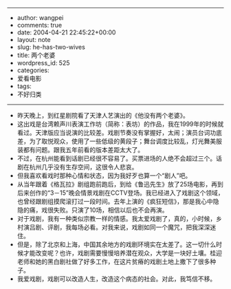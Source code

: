 - --
- author: wangpei
- comments: true
- date: 2004-04-21 22:45:22+00:00
- layout: note
- slug: he-has-two-wives
- title: 两个老婆
- wordpress_id: 525
- categories:
- 爱看电影
- tags:
- 不好归类
- --
- 昨天晚上，到红星剧院看了天津人艺演出的《他没有两个老婆》。
- 这出戏是台湾赖声川表演工作坊（简称：表坊）的作品，我在1999年的时候就看过。天津版应当说演的比较差。戏剧节奏没有掌握好，太闹；演员台词功底差，为了取悦观众，使用了一些低级的黄段子；舞台调度比较乱，灯光舞美服装都有问题。跟我五年前看的版本差距太大了。
- 不过，在杭州能看到话剧已经很不容易了。买票进场的人绝不会超过三个。话剧在杭州几乎没有生存空间，这很令人悲哀。
- 但我喜欢看戏时那种心情和状态，因为我好歹也算一个“剧人”吧。
- 从当年跟着《格瓦拉》剧组跑前跑后，到给《鲁迅先生》放了25场电影，再到后来创作的“3－15”晚会情景戏剧在CCTV登场。我已经进入了戏剧这个领域，也曾经跟剧组摸爬滚打过一段时间。去年上演的《疯狂短信》，那是我心中隐隐的痛，戏很失败。只演了10场，相信以后也不会再演。
- 对于戏剧，我有一种类似宗教一样的情感。我太爱戏剧了，真的，小时候，乡村演吕剧、评剧，我每场必看。对我来说，戏剧如同一个魔咒，把我深深迷住。
- 但是，除了北京和上海，中国其余地方的戏剧环境实在太差了。这一切什么时候才能改变呢？也许，戏剧需要慢慢培养潜在观众，大学是一块好土壤。桂迎老师和她的黑白剧社做了好多工作，在这片贫瘠的戏剧土地上撒下了很多种子。
- 我爱戏剧，戏剧可以改造人生，改造这个病态的社会。对此，我笃信不移。
